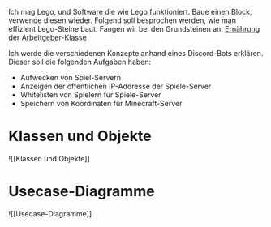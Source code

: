Ich mag Lego, und Software die wie Lego funktioniert. Baue einen Block, verwende diesen wieder. Folgend soll besprochen werden, wie man effizient Lego-Steine baut.
Fangen wir bei den Grundsteinen an: [Ernährung der Arbeitgeber-Klasse](https://www.umweltbundesamt.de/umweltatlas/reaktiver-stickstoff/verursacher/energiewirtschaft-industrie/was-ist-das-haber-bosch-verfahren)

Ich werde die verschiedenen Konzepte anhand eines Discord-Bots erklären. Dieser soll die folgenden Aufgaben haben:
- Aufwecken von Spiel-Servern
- Anzeigen der öffentlichen IP-Addresse der Spiele-Server
- Whitelisten von Spielern für Spiele-Server
- Speichern von Koordinaten für Minecraft-Server

# Klassen und Objekte
![[Klassen und Objekte]]
# Usecase-Diagramme
![[Usecase-Diagramme]]